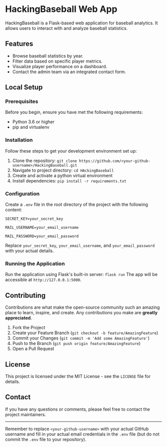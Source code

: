 # HackingBaseball Web App

HackingBaseball is a Flask-based web application for baseball analytics. It allows users to interact with and analyze baseball statistics.

## Features

- Browse baseball statistics by year.
- Filter data based on specific player metrics.
- Visualize player performance on a dashboard.
- Contact the admin team via an integrated contact form.

## Local Setup

### Prerequisites

Before you begin, ensure you have met the following requirements:
- Python 3.6 or higher
- pip and virtualenv

### Installation

Follow these steps to get your development environment set up:

1. Clone the repository: `git clone https://github.com/<your-github-username>/HackingBaseball.git`
2. Navigate to project directory: `cd HAckingBaseball`
3. Create and activate a python virtual environment
4. Install dependencies: `pip install -r requirements.txt`

### Configuration

Create a `.env` file in the root directory of the project with the following content:

  `SECRET_KEY=your_secret_key`
  
  `MAIL_USERNAME=your_email_username`
  
  `MAIL_PASSWORD=your_email_password`

  Replace `your_secret_key`, `your_email_username`, and `your_email_password` with your actual details.

### Running the Application

Run the application using Flask's built-in server: `flask run`
The app will be accessible at `http://127.0.0.1:5000`.

## Contributing

Contributions are what make the open-source community such an amazing place to learn, inspire, and create. Any contributions you make are **greatly appreciated**.

1. Fork the Project
2. Create your Feature Branch (`git checkout -b feature/AmazingFeature`)
3. Commit your Changes (`git commit -m 'Add some AmazingFeature'`)
4. Push to the Branch (`git push origin feature/AmazingFeature`)
5. Open a Pull Request

## License

This project is licensed under the MIT License - see the `LICENSE` file for details.

## Contact

If you have any questions or comments, please feel free to contact the project maintainers.

---

Remember to replace `<your-github-username>` with your actual GitHub username and fill in your actual email credentials in the `.env` file (but do not commit the `.env` file to your repository).




